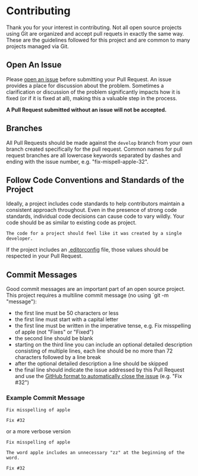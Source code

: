 Contributing
============

Thank you for your interest in contributing.  Not all open source projects
using Git are organized and accept pull requets in exactly the same way.
These are the guidelines followed for this project and are common to many
projects managed via Git.

Open An Issue
-------------

Please [open an issue](/issues) before
submitting your Pull Request.  An issue provides a place for discussion
about the problem.  Sometimes a clarification or discussion of the problem
significantly impacts how it is fixed (or if it is fixed at all), making this
a valuable step in the process.

__A Pull Request submitted without an issue will not be accepted.__

Branches
--------

All Pull Requests should be made against the `develop` branch from your own
branch created specifically for the pull request.  Common names for pull
request branches are all lowercase keywords separated by dashes and
ending with the issue number,
e.g. "fix-mispell-apple-32".

Follow Code Conventions and Standards of the Project
----------------------------------------------------

Ideally, a project includes code standards to help contributors maintain a
consistent approach throughout.  Even in the presence of strong code standards,
individual code decisions can cause code to vary wildly.  Your code should be
as similar to existing code as project.

    The code for a project should feel like it was created by a single developer.

If the project includes an [.editorconfig](http://editorconfig.org/) file,
those values should be respected in your Pull Request.

Commit Messages
---------------

Good commit messages are an important part of an open source project.  This
project requires a multiline commit message (no using `git -m "message"):

- the first line must be 50 characters or less
- the first line must start with a capital letter
- the first line must be written in the imperative tense,
e.g. Fix misspelling of apple (not "Fixes" or "Fixed")
- the second line should be blank
- starting on the third line you can include an optional detailed description
consisting of multiple lines, each line should be no more than 72 characters
followed by a line break
- after the optional detailed description a line should be skipped
- the final line should indicate the issue addressed by this Pull Request
and use the
[GitHub format to automatically close the issue](https://help.github.com/articles/closing-issues-via-commit-messages/)
(e.g. "Fix #32")

### Example Commit Message

```
Fix misspelling of apple

Fix #32
```

or a more verbose version

```
Fix misspelling of apple

The word apple includes an unnecessary "zz" at the beginning of the word.

Fix #32
```


